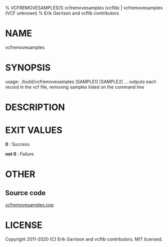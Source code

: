 % VCFREMOVESAMPLES(1) vcfremovesamples (vcflib) | vcfremovesamples (VCF unknown)
% Erik Garrison and vcflib contributors

# NAME

vcfremovesamples

# SYNOPSIS

usage: ./build/vcfremovesamples <vcf file> [SAMPLE1] [SAMPLE2] ... outputs each record in the vcf file, removing samples listed on the command line

# DESCRIPTION







# EXIT VALUES

**0**
: Success

**not 0**
: Failure

# OTHER

## Source code

[vcfremovesamples.cpp](https://github.com/vcflib/vcflib/blob/master/src/vcfremovesamples.cpp)

# LICENSE

Copyright 2011-2020 (C) Erik Garrison and vcflib contributors. MIT licensed.

<!--
  Created with ./scripts/bin2md.rb scripts/bin2md-template.erb
-->

